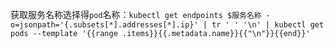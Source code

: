 
获取服务名称选择得`pod`名称：`kubectl get endpoints $服务名称 -o=jsonpath='{.subsets[*].addresses[*].ip}' | tr ' ' '\n' | kubectl get pods --template '{{range .items}}{{.metadata.name}}{{"\n"}}{{end}}'`